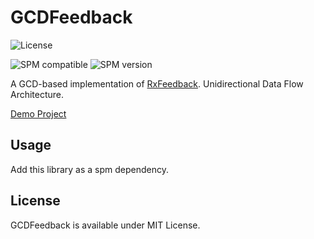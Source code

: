 # GCDFeedback
![License](https://img.shields.io/github/license/valnoc/GCDFeedback)

![SPM compatible](https://img.shields.io/badge/SPM-compatible-green.svg?style=flat) ![SPM version](https://img.shields.io/github/v/tag/valnoc/GCDFeedback?sort=semver)

A GCD-based implementation of [RxFeedback](https://github.com/NoTests/RxFeedback.swift). Unidirectional Data Flow Architecture.

[Demo Project](https://github.com/valnoc/Demo_GCDFeedback)

## Usage
Add this library as a spm dependency.

## License
GCDFeedback is available under MIT License.
